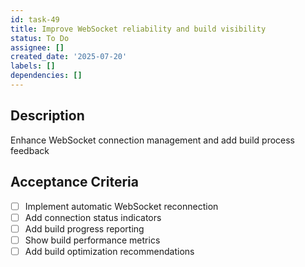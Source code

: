 ```yaml
---
id: task-49
title: Improve WebSocket reliability and build visibility
status: To Do
assignee: []
created_date: '2025-07-20'
labels: []
dependencies: []
---
```


## Description

Enhance WebSocket connection management and add build process feedback

## Acceptance Criteria

- [ ] Implement automatic WebSocket reconnection
- [ ] Add connection status indicators
- [ ] Add build progress reporting
- [ ] Show build performance metrics
- [ ] Add build optimization recommendations
